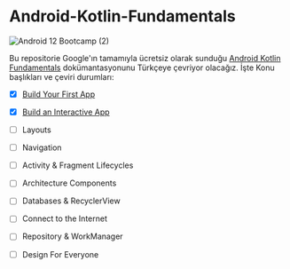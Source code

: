 # Android-Kotlin-Fundamentals

![Android 12 Bootcamp (2)](https://user-images.githubusercontent.com/70329389/139955062-4e63d1a2-abf8-499b-88e2-e9b40ed2228a.png)

Bu repositorie Google'ın tamamıyla ücretsiz olarak sunduğu [Android Kotlin Fundamentals](https://developer.android.com/courses/kotlin-fundamentals/course) dokümantasyonunu Türkçeye çevriyor olacağız. İşte Konu başlıkları ve çeviri durumları:

- [x] [Build Your First App](https://github.com/serkanalc/Android-Kotlin-Fundamentals/tree/main/Part%201%20-%20Build%20Your%20First%20App)
- [x] [Build an Interactive App](https://github.com/serkanalc/Android-Kotlin-Fundamentals/tree/main/Part%202%20-%20Build%20an%20interactive%20app)
- [ ] Layouts
- [ ] Navigation
- [ ] Activity & Fragment Lifecycles
- [ ] Architecture Components
- [ ] Databases & RecyclerView
- [ ] Connect to the Internet
- [ ] Repository & WorkManager
- [ ] Design For Everyone

  
